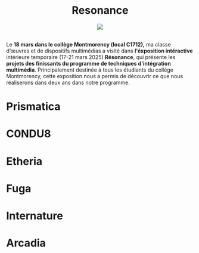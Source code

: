 <h1 align="center">Resonance</h1>
<div align="center">
  <img src="medias_resonance/resonanceBanner-optimizé.gif">
</div> <br>

Le **18 mars dans le collège Montmorency (local C1712),** ma classe d’œuvres et de dispositifs multimédias a visité dans **l'éxposition intéractive** intérieure temporaire (17-21 mars 2025) **Résonance**, qui présente  les **projets des finissants du programme de techniques d'intégration multimédia**. Principalement destinée à tous les étudiants du collège Montmorency, cette exposition nous a permis de découvrir ce que nous réaliserons dans deux ans dans notre programme.

# Prismatica

# C0NDU8

# Etheria

# Fuga

# Internature

# Arcadia

